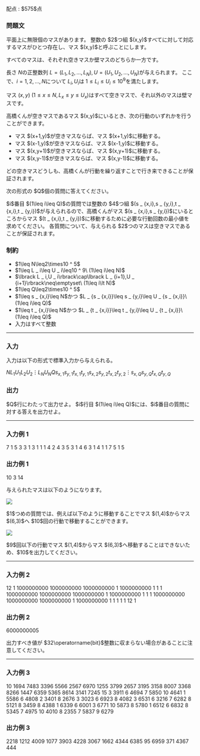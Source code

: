
<div>

<span>

<span>

<p>
配点 : $575$点
</p>

<div>

<section>

### **問題文**

<p>
平面上に無限個のマスがあります。
整数の $2$つ組 $(x,y)$すべてに対して対応するマスがひとつ存在し、マス $(x,y)$と呼ぶことにします。
</p>

<p>
すべてのマスは、それぞれ空きマスか壁マスのどちらか一方です。

長さ $N$の正整数列 $L=(L _ 1,L _ 2,\dotsc,L _ N),U=(U _ 1,U _ 2,\dotsc,U _ N)$が与えられます。
ここで、$i=1,2,\ldots,N$について $L _ i,U _ i$は $1\leq L _ i\leq U _ i\leq10 ^ 9$を満たします。

マス $(x,y)\ (1\leq x\leq N,L _ x\leq y\leq U _ x)$はすべて空きマスで、それ以外のマスは壁マスです。
</p>

<p>
高橋くんが空きマスであるマス $(x,y)$にいるとき、次の行動のいずれかを行うことができます。
</p>

<ul>

<li>
マス $(x+1,y)$が空きマスならば、マス $(x+1,y)$に移動する。
</li>

<li>
マス $(x-1,y)$が空きマスならば、マス $(x-1,y)$に移動する。
</li>

<li>
マス $(x,y+1)$が空きマスならば、マス $(x,y+1)$に移動する。
</li>

<li>
マス $(x,y-1)$が空きマスならば、マス $(x,y-1)$に移動する。
</li>

</ul>

<p>
どの空きマスどうしも、高橋くんが行動を繰り返すことで行き来できることが保証されます。
</p>

<p>
次の形式の $Q$個の質問に答えてください。
</p>

<p>
$i$番目 $(1\leq i\leq Q)$の質問では整数の $4$つ組 $(s _ {x,i},s _ {y,i},t _ {x,i},t _ {y,i})$が与えられるので、高橋くんがマス $(s _ {x,i},s _ {y,i})$にいるところからマス $(t _ {x,i},t _ {y,i})$に移動するために必要な行動回数の最小値を求めてください。
各質問について、与えられる $2$つのマスは空きマスであることが保証されます。
</p>

</section>

</div>

<div>

<section>

### **制約**

<ul>

<li>
$1\leq N\leq2\times10 ^ 5$
</li>

<li>
$1\leq L _ i\leq U _ i\leq10 ^ 9\ (1\leq i\leq N)$
</li>

<li>
$\lbrack L _ i,U _ i\rbrack\cap\lbrack L _ {i+1},U _ {i+1}\rbrack\neq\emptyset\ (1\leq i\lt N)$
</li>

<li>
$1\leq Q\leq2\times10 ^ 5$
</li>

<li>
$1\leq s _ {x,i}\leq N$かつ $L _ {s _ {x,i}}\leq s _ {y,i}\leq U _ {s _ {x,i}}\ (1\leq i\leq Q)$
</li>

<li>
$1\leq t _ {x,i}\leq N$かつ $L _ {t _ {x,i}}\leq t _ {y,i}\leq U _ {t _ {x,i}}\ (1\leq i\leq Q)$
</li>

<li>
入力はすべて整数
</li>

</ul>

</section>

</div>

---

<div>

<div>

<section>

### **入力**

<p>
入力は以下の形式で標準入力から与えられる。
</p>

<div>

$N$$L _ 1$$U _ 1$$L _ 2$$U _ 2$$\vdots$$L _ N$$U _ N$$Q$$s _ {x,1}$$s _ {y,1}$$t _ {x,1}$$t _ {y,1}$$s _ {x,2}$$s _ {y,2}$$t _ {x,2}$$t _ {y,2}$$\vdots$$s _ {x,Q}$$s _ {y,Q}$$t _ {x,Q}$$t _ {y,Q}$
</div>

</section>

</div>

<div>

<section>

### **出力**

<p>
$Q$行にわたって出力せよ。
$i$行目 $(1\leq i\leq Q)$には、$i$番目の質問に対する答えを出力せよ。
</p>

</section>

</div>

</div>

---

<div>

<section>

### **入力例 1**

<div>

7
1 5
3 3
1 3
1 1
1 4
2 4
3 5
3
1 4 6 3
1 4 1 1
7 5 1 5

</div>

</section>

</div>

<div>

<section>

### **出力例 1**

<div>

10
3
14

</div>

<p>
与えられたマスは以下のようになります。
</p>

<p>

<img src="https://img.atcoder.jp/abc365/4d07a40c98eda33ee86b773e564681c7.png">

</img>

</p>

<p>
$1$つめの質問では、例えば以下のように移動することでマス $(1,4)$からマス $(6,3)$へ $10$回の行動で移動することができます。
</p>

<p>

<img src="https://img.atcoder.jp/abc365/4e579f6b171a642891732ae6efcdd550.png">

</img>

</p>

<p>
$9$回以下の行動でマス $(1,4)$からマス $(6,3)$へ移動することはできないため、$10$を出力してください。
</p>

</section>

</div>

---

<div>

<section>

### **入力例 2**

<div>

12
1 1000000000
1000000000 1000000000
1 1000000000
1 1
1 1000000000
1000000000 1000000000
1 1000000000
1 1
1 1000000000
1000000000 1000000000
1 1000000000
1 1
1
1 1 12 1

</div>

</section>

</div>

<div>

<section>

### **出力例 2**

<div>

6000000005

</div>

<p>
出力すべき値が $32\operatorname{bit}$整数に収まらない場合があることに注意してください。
</p>

</section>

</div>

---

<div>

<section>

### **入力例 3**

<div>

10
1694 7483
3396 5566
2567 6970
1255 3799
2657 3195
3158 8007
3368 8266
1447 6359
5365 8614
3141 7245
15
3 3911 6 4694
7 5850 10 4641
1 5586 6 4808
2 3401 8 2676
3 3023 6 6923
8 4082 3 6531
6 3216 7 6282
8 5121 8 3459
8 4388 1 6339
6 6001 3 6771
10 5873 8 5780
1 6512 6 6832
8 5345 7 4975
10 4010 8 2355
7 5837 9 6279

</div>

</section>

</div>

<div>

<section>

### **出力例 3**

<div>

2218
1212
4009
1077
3903
4228
3067
1662
4344
6385
95
6959
371
4367
444

</div>

</section>

</div>

</span>

</span>

</div>
